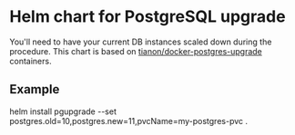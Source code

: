 # Helm chart for PostgreSQL upgrade

You'll need to have your current DB instances scaled down during the procedure. 
This chart is based on [tianon/docker-postgres-upgrade](https://github.com/tianon/docker-postgres-upgrade) containers.

## Example

helm install pgupgrade --set postgres.old=10,postgres.new=11,pvcName=my-postgres-pvc .
